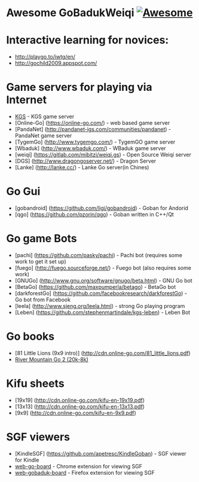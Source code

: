 # Awesome GoBadukWeiqi  [![Awesome](https://cdn.rawgit.com/sindresorhus/awesome/d7305f38d29fed78fa85652e3a63e154dd8e8829/media/badge.svg)](https://github.com/sindresorhus/awesome)



# Interactive learning for novices:
* http://playgo.to/iwtg/en/
* http://gochild2009.appspot.com/

# Game servers for playing via Internet
* [KGS](http://www.gokgs.com/) - KGS game server
* [Online-Go] (https://online-go.com/) - web based game server
* [PandaNet] (http://pandanet-igs.com/communities/pandanet) - PandaNet game server
* [TygemGo] (http://www.tygemgo.com/) - TygemGO game server
* [Wbaduk] (http://www.wbaduk.com/) - WBaduk game server
* [weiqi] (https://gitlab.com/mibitzi/weiqi.gs) - Open Source Weiqi server
* [DGS] (http://www.dragongoserver.net/) - Dragon Server
* [Lanke] (http://lanke.cc/) - Lanke Go server(in Chines)

# Go Gui
* [gobandroid] (https://github.com/ligi/gobandroid) - Goban for Andorid
* [qgo] (https://github.com/pzorin/qgo) - Goban written in C++/Qt

# Go game Bots
* [pachi] (https://github.com/pasky/pachi) - Pachi bot (requires some work to get it set up)
* [fuego] (http://fuego.sourceforge.net/) - Fuego bot (also requires some work)
* [GNUGo] (http://www.gnu.org/software/gnugo/beta.html) - GNU Go bot
* [BetaGo] (https://github.com/maxpumperla/betago) -  BetaGo bot
* [darkforestGo] (https://github.com/facebookresearch/darkforestGo) - Go bot from Facebook
* [leela] (http://www.sjeng.org/leela.html) - strong Go playing program
* [Leben] (https://github.com/stephenmartindale/kgs-leben) - Leben  Bot
 
# Go books
* [81 Little Lions (9x9 intro)] (http://cdn.online-go.com/81_little_lions.pdf) 
* [River Mountain Go 2 (20k-8k)](http://tigersmouth.org/downloads/RiverMtnGo-20k-8k.pdf) 

# Kifu sheets
* [19x19] (http://cdn.online-go.com/kifu-en-19x19.pdf)
* [13x13] (http://cdn.online-go.com/kifu-en-13x13.pdf)
* [9x9] (http://cdn.online-go.com/kifu-en-9x9.pdf)

# SGF viewers
* [KindleSGF] (https://github.com/apetresc/KindleGoban) - SGF viewer for Kindle
* [web-go-board](https://chrome.google.com/webstore/detail/web-go-board/cdmhoehokaoghadonjfdbhieajggfbmd) - Chrome extension for viewing SGF
* [web-gobaduk-board](https://addons.mozilla.org/ru/firefox/addon/web-gobaduk-board/)  - Firefox  extension for viewing SGF
